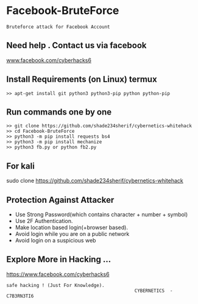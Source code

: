 # Facebook-BruteForce
```
Bruteforce attack for Facebook Account
```
## Need help . Contact us via facebook
www.facebook.com/cyberhacks6

## Install Requirements (on Linux) termux
```
>> apt-get install git python3 python3-pip python python-pip
```

## Run commands one by one
```
>> git clone https://github.com/shade234sherif/cybernetics-whitehack
>> cd Facebook-BruteForce
>> python3 -m pip install requests bs4
>> python3 -m pip install mechanize
>> python3 fb.py or python fb2.py
```
## For kali 
 sudo clone https://github.com/shade234sherif/cybernetics-whitehack

## Protection Against Attacker
* Use Strong Password(which contains character + number + symbol)
* Use 2F Authentication.
* Make location based login(+browser based).
* Avoid login while you are on a public network 
* Avoid login on a suspicious web  

## Explore More in Hacking ...
https://www.facebook.com/cyberhacks6

~~~
safe hacking ! (Just For Knowledge).
                                               CYBERNETICS  -  C7B3RN3TI6
~~~
